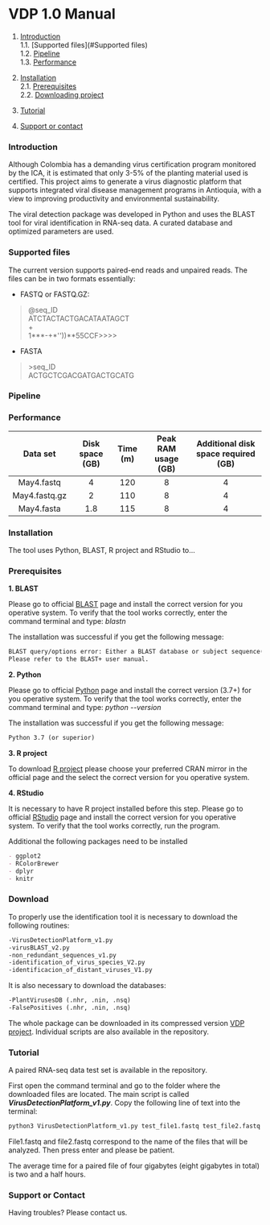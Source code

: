 # VDP 1.0 Manual

1. [Introduction](#Introduction)  
   1.1. [Supported files](#Supported files)  
   1.2. [Pipeline](#Pipeline)  
   1.3. [Performance](#Performance)
   
2. [Installation](#Installation)  
   2.1. [Prerequisites](#Prerequisites)   
   2.2. [Downloading project](#Download)
  
3. [Tutorial](#Tutorial)  

4. [Support or contact](#Support)

### Introduction

Although Colombia has a demanding virus certification program monitored by the ICA, it is estimated that only 3-5% of the planting material used is certified. This project aims to generate a virus diagnostic platform that supports integrated viral disease management programs in Antioquia, with a view to improving productivity and environmental sustainability.

The viral detection package was developed in Python and uses the BLAST tool for viral identification in RNA-seq data. A curated database and optimized parameters are used.

### Supported files

The current version supports paired-end reads and unpaired reads. The files can be in two formats essentially:

- FASTQ or FASTQ.GZ:  

>@seq_ID  
>ATCTACTACTGACATAATAGCT  
>+  
>1***-+*''))**55CCF>>>>

- FASTA

> \>seq_ID  
>ACTGCTCGACGATGACTGCATG

### Pipeline


### Performance


| Data set | Disk space (GB) | Time (m) | Peak RAM usage (GB) | Additional disk space required (GB) |  
| :---: | :---: | :---: | :---: | :---: |
| May4.fastq | 4 | 120 | 8 | 4 |
| May4.fastq.gz | 2 | 110 | 8 | 4 |
| May4.fasta | 1.8 | 115 | 8 | 4 |


### Installation

The tool uses Python, BLAST, R project and RStudio to... 

### Prerequisites

**1. BLAST**

Please go to official [BLAST](ftp://ftp.ncbi.nlm.nih.gov/blast/executables/blast+/LATEST/) page and install the correct version for you operative system. To verify that the tool works correctly, enter the command terminal and type: *blastn*

The installation was successful if you get the following message:

```markdown
BLAST query/options error: Either a BLAST database or subject sequence(s) must be specified
Please refer to the BLAST+ user manual.
```

**2. Python**

Please go to official [Python](https://www.python.org/downloads/) page and install the correct version (3.7+) for you operative system. To verify that the tool works correctly, enter the command terminal and type: *python --version*

The installation was successful if you get the following message:

```markdown
Python 3.7 (or superior)
```

**3. R project**

To download [R project](https://cran.r-project.org/mirrors.html) please choose your preferred CRAN mirror in the official page and the select the correct version for you operative system.

**4. RStudio**

It is necessary to have R project installed before this step. Please go to official [RStudio](https://rstudio.com/products/rstudio/download/) page and install the correct version for you operative system. To verify that the tool works correctly, run the program. 

Additional the following packages need to be installed

```markdown
- ggplot2
- RColorBrewer
- dplyr
- knitr
```

### Download

To properly use the identification tool it is necessary to download the following routines:

```markdown
-VirusDetectionPlatform_v1.py
-virusBLAST_v2.py
-non_redundant_sequences_v1.py
-identification_of_virus_species_V2.py
-identificacion_of_distant_viruses_V1.py
```

It is also necessary to download the databases:

```markdown
-PlantVirusesDB (.nhr, .nin, .nsq)
-FalsePositives (.nhr, .nin, .nsq)
```
The whole package can be downloaded in its compressed version [VDP project](https://github.com/MicrobialBiotechnologyLaboratory/Virus-Detection-Package/blob/master/vdp_project.zip). 
Individual scripts are also available in the repository.

### Tutorial

A paired RNA-seq data test set is available in the repository.

First open the command terminal and go to the folder where the downloaded files are located. The main script is called ***VirusDetectionPlatform_v1.py***. Copy the following line of text into the terminal:

```markdown
python3 VirusDetectionPlatform_v1.py test_file1.fastq test_file2.fastq
```
File1.fastq and file2.fastq correspond to the name of the files that will be analyzed. Then press enter and please be patient.

The average time for a paired file of four gigabytes (eight gigabytes in total) is two and a half hours.

### Support or Contact

Having troubles? Please contact us.
